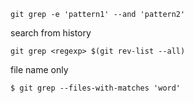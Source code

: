 ```
git grep -e 'pattern1' --and 'pattern2'
```


search from history
```
git grep <regexp> $(git rev-list --all)
```

file name only

```console
$ git grep --files-with-matches 'word'
```
